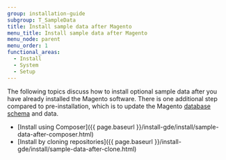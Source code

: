 ```yaml
---
group: installation-guide
subgroup: T_SampleData
title: Install sample data after Magento
menu_title: Install sample data after Magento
menu_node: parent
menu_order: 1
functional_areas:
  - Install
  - System
  - Setup
---
```


The following topics discuss how to install optional sample data after you have already installed the Magento software. There is one additional step compared to pre-installation, which is to update the Magento [database schema](https://glossary.magento.com/database-schema) and data.

*  [Install using Composer]({{ page.baseurl }}/install-gde/install/sample-data-after-composer.html)
*  [Install by cloning repositories]({{ page.baseurl }}/install-gde/install/sample-data-after-clone.html)
